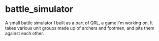 # battle_simulator

A small battle simulator I built as a part of QRL, a game I'm working on. It takes various unit groups made up of archers and footmen, and pits them against each other. 

